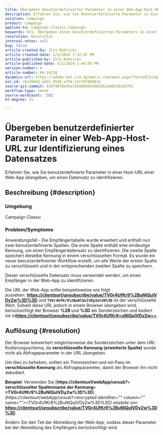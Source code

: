 ```yaml
---
title: Übergeben benutzerdefinierter Parameter in einer Web-App-Host-URL zur Identifizierung eines Datensatzes
description: Erfahren Sie, wie Sie benutzerdefinierte Parameter in einer Host-URL einer Web-App übergeben, um einen Datensatz zu identifizieren.
solution: Campaign
product: Campaign
applies-to: Campaign Classic,Campaign
keywords: KCS, Übergeben eines benutzerdefinierten Parameters in einer Web-App-Host-URL zur Identifizierung eines Datensatzes
resolution: Resolution
internal-notes: null
bug: false
article-created-by: Zita Rodricks
article-created-date: 5/2/2024 2:32:47 PM
article-published-by: Zita Rodricks
article-published-date: 5/2/2024 2:44:59 PM
version-number: 4
article-number: KA-14118
dynamics-url: https://adobe-ent.crm.dynamics.com/main.aspx?forceUCI=1&pagetype=entityrecord&etn=knowledgearticle&id=7955dad4-9008-ef11-9f8a-6045bd026dc7
exl-id: c61360d3-a2b1-4526-a794-12cf0f68503a
source-git-commit: 42079670a95af2e9d8b92456d2b2eb02191e5791
workflow-type: tm+mt
source-wordcount: '281'
ht-degree: 1%

---
```


# Übergeben benutzerdefinierter Parameter in einer Web-App-Host-URL zur Identifizierung eines Datensatzes


Erfahren Sie, wie Sie benutzerdefinierte Parameter in einer Host-URL einer Web-App übergeben, um einen Datensatz zu identifizieren.

## Beschreibung {#description}


### Umgebung

Campaign Classic

### Problem/Symptome

Anwendungsfall - Die Empfängertabelle wurde erweitert und enthält nun zwei benutzerdefinierte Spalten. Die erste Spalte enthält eine eindeutige Kennung, um einen Empfängerdatensatz zu identifizieren. Die zweite Spalte speichert dieselbe Kennung in einem verschlüsselten Format. Es wurde ein neuer benutzerdefinierter Workflow erstellt, um alle Werte der ersten Spalte zu verschlüsseln und in der entsprechenden zweiten Spalte zu speichern.

Dieser verschlüsselte Datensatz muss verwendet werden, um einen Empfänger in der Web-App zu identifizieren.

Die URL der Web-App sollte beispielsweise wie folgt aussehen: [<b>https://clientsurl/unsubscribe/value/TVGr4UfKr9%2BuNlQulVDy2w%3D%3D</b>](https://clientsurl/unsubscribe/value/TVGr4UfKr9%2BuNlQulVDy2w%3D%3D) und <b>`TVGr4UfKr9%2BuNlQulVDy2w%3D%3D`</b> ist der verschlüsselte Wert. Sobald diese URL jedoch in einem Browser übergeben wird, berücksichtigt der Browser <b>%2B </b>und <b>%3D</b> als Sonderzeichen und kodiert sie in[<b>https://clientsurl/unsubscribe/value/TVGr4UfKr9+uNlQulVDy2w==</b>](https://&amp;nbsp;https://clientsurl/unsubscribe/value/TVGr4UfKr9+uNlQulVDy2w==).


## Auflösung {#resolution}


Der Browser konvertiert möglicherweise die Sonderzeichen unter dem URL-Kodierungsschema, da <b>verschlüsselte Kennung (erweiterte Spalte)</b> wurde nicht als Abfrageparameter in der URL übergeben.

Um dies zu beheben, sollten ein Trennzeichen und ein Pass im <b>verschlüsselte Kennung</b> als Abfrageparameter, damit der Browser ihn nicht dekodiert.

<b>Beispiel</b>: Verwenden Sie [<b>https://clientsurl/webApp/unsub?`<` verschlüsselter Spaltenname der Kennung`>` =TVGr4UfKr9%2BuNlQulVDy2w%3D%3D</b>](https://clientsurl/webApp/unsub?&lt;encrypted identifier=&quot;&quot; column=&quot;&quot; name=&quot;&quot;>=TVGr4UfKr9%2BuNlQulVDy2w%3D%3D) *anstelle von*[<b> https://clientsurl/unsubscribe/value/TVGr4UfKr9%2BuNlQulVDy2w%3D%3D</b>](https://clientsurl/unsubscribe/value/TVGr4UfKr9%2BuNlQulVDy2w%3D%3D)

Ändern Sie den Teil der Abmeldung der Web-App, sodass dieser Parameter bei der Abmeldung des Empfängers berücksichtigt wird.

